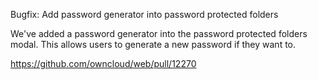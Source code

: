 Bugfix: Add password generator into password protected folders

We've added a password generator into the password protected folders modal. This allows users to generate a new password if they want to.

https://github.com/owncloud/web/pull/12270
